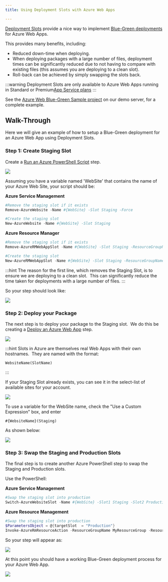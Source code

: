 ```yaml
---
title: Using Deployment Slots with Azure Web Apps

---
```



[Deployment Slots](https://azure.microsoft.com/en-us/documentation/articles/web-sites-staged-publishing/) provide a nice way to implement [Blue-Green deployments](http://martinfowler.com/bliki/BlueGreenDeployment.html) for Azure Web Apps.


This provides many benefits, including:

- Reduced down-time when deploying.
- When deploying packages with a large number of files, deployment times can be significantly reduced due to not having to compare with existing files (this assumes you are deploying to a clean slot).
- Roll-back can be achieved by simply swapping the slots back.





:::warning
Deployment Slots are only available to Azure Web Apps running in Standard or Premium[App Service plans](https://azure.microsoft.com/en-us/pricing/details/app-service/plans/)
:::





See the [Azure Web Blue-Green Sample project](https://demo.octopusdeploy.com/app#/projects/azure-web-blue-green-sample/process) on our demo server, for a complete example.

## Walk-Through


Here we will give an example of how to setup a Blue-Green deployment for an Azure Web App using Deployment Slots.

### Step 1: Create Staging Slot


Create a [Run an Azure PowerShell Script](/docs/guides/azure-deployments/running-azure-powershell.md) step.


![](/docs/images/3049371/3278543.png)


Assuming you have a variable named 'WebSite' that contains the name of your Azure Web Site, your script should be:

**Azure Service Management**

```powershell
#Remove the staging slot if it exists
Remove-AzureWebsite -Name #{WebSite} -Slot Staging -Force

#Create the staging slot
New-AzureWebsite -Name #{WebSite} -Slot Staging
```

**Azure Resource Manager**

```powershell
#Remove the staging slot if it exists
Remove-AzureRMWebAppSlot -Name #{WebSite} -Slot Staging -ResourceGroupName MyResourceGroup -Force

#Create the staging slot
New-AzureRMWebAppSlot -Name #{WebSite} -Slot Staging -ResourceGroupName MyResourceGroup
```

:::hint
The reason for the first line, which removes the Staging Slot, is to ensure we are deploying to a clean slot.  This can significantly reduce the time taken for deployments with a large number of files.
:::





So your step should look like:


![](/docs/images/3049371/3278549.png)




### Step 2: Deploy your Package


The next step is to deploy your package to the Staging slot.  We do this be creating a [Deploy an Azure Web App](/docs/deploying-applications/deploying-to-azure/deploying-a-package-to-an-azure-web-app.md) step.


![](/docs/images/3049371/3278554.png)




:::hint
Slots in Azure are themselves real Web Apps with their own hostnames.  They are named with the format:

```
WebsiteName(SlotName) 
```
:::





If your Staging Slot already exists, you can see it in the select-list of available sites for your account.


![](/docs/images/3049371/3278555.png)





To use a variable for the WebSite name, check the "Use a Custom Expression" box, and enter

```
#{WebsiteName}(Staging)
```


As shown below:


![](/docs/images/3049371/3278556.png)










### Step 3: Swap the Staging and Production Slots


The final step is to create another Azure PowerShell step to swap the Staging and Production slots.


Use the PowerShell:

**Azure Service Management**

```powershell
#Swap the staging slot into production
Switch-AzureWebsiteSlot -Name #{WebSite} -Slot1 Staging -Slot2 Production -Force
```

**Azure Resource Management**

```powershell
#Swap the staging slot into production
$ParametersObject = @{targetSlot  = "Production"}
Invoke-AzureRmResourceAction -ResourceGroupName MyResourceGroup -ResourceType Microsoft.Web/sites/slots -ResourceName #{WebSite}/Staging -Action slotsswap -Parameters $ParametersObject -ApiVersion 2015-07-01
```


So your step will appear as:


![](/docs/images/3049371/3278558.png)





At this point you should have a working Blue-Green deployment process for your Azure Web App.


![](/docs/images/3049371/3278559.png)
